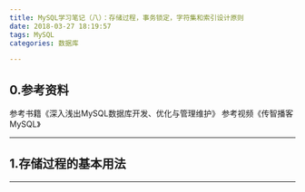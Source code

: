 ```yaml
---
title: MySQL学习笔记（八）：存储过程，事务锁定，字符集和索引设计原则
date: 2018-03-27 18:19:57
tags: MySQL
categories: 数据库

---
```

## 0.参考资料

参考书籍《深入浅出MySQL数据库开发、优化与管理维护》
参考视频《传智播客MySQL》

---
## 1.存储过程的基本用法


---
